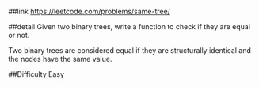 ##link
https://leetcode.com/problems/same-tree/

##detail
Given two binary trees, write a function to check if they are equal or not.

Two binary trees are considered equal if they are structurally identical and the nodes have the same value.

##Difficulty
Easy
